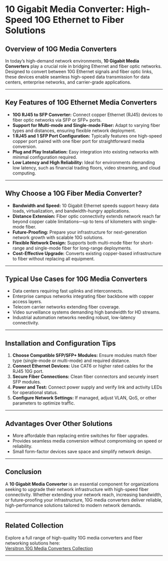 # 10 Gigabit Media Converter: High-Speed 10G Ethernet to Fiber Solutions

## Overview of 10G Media Converters  
In today’s high-demand network environments, **10 Gigabit Media Converters** play a crucial role in bridging Ethernet and fiber optic networks. Designed to convert between 10G Ethernet signals and fiber optic links, these devices enable seamless high-speed data transmission for data centers, enterprise networks, and carrier-grade applications.

---

## Key Features of 10G Ethernet Media Converters  

- **10G RJ45 to SFP Converter:** Connect copper Ethernet (RJ45) devices to fiber optic networks via SFP or SFP+ ports.  
- **Support for Multi-mode and Single-mode Fiber:** Adapt to varying fiber types and distances, ensuring flexible network deployment.  
- **1 RJ45 and 1 SFP Port Configuration:** Typically features one high-speed copper port paired with one fiber port for straightforward media conversion.  
- **Plug and Play Installation:** Easy integration into existing networks with minimal configuration required.  
- **Low Latency and High Reliability:** Ideal for environments demanding low latency, such as financial trading floors, video streaming, and cloud computing.  

---

## Why Choose a 10G Fiber Media Converter?  

- **Bandwidth and Speed:** 10 Gigabit Ethernet speeds support heavy data loads, virtualization, and bandwidth-hungry applications.  
- **Distance Extension:** Fiber optic connectivity extends network reach far beyond copper cable limitations—up to tens of kilometers with single-mode fiber.  
- **Future-Proofing:** Prepare your infrastructure for next-generation network growth with scalable 10G solutions.  
- **Flexible Network Design:** Supports both multi-mode fiber for short-range and single-mode fiber for long-range deployments.  
- **Cost-Effective Upgrade:** Converts existing copper-based infrastructure to fiber without replacing all equipment.  

---

## Typical Use Cases for 10G Media Converters  

- Data centers requiring fast uplinks and interconnects.  
- Enterprise campus networks integrating fiber backbone with copper access layers.  
- Telecom carrier networks extending fiber coverage.  
- Video surveillance systems demanding high bandwidth for HD streams.  
- Industrial automation networks needing robust, low-latency connectivity.  

---

## Installation and Configuration Tips  

1. **Choose Compatible SFP/SFP+ Modules:** Ensure modules match fiber type (single-mode or multi-mode) and required distance.  
2. **Connect Ethernet Devices:** Use CAT6 or higher rated cables for the RJ45 10G port.  
3. **Secure Fiber Connections:** Clean fiber connectors and securely insert SFP modules.  
4. **Power and Test:** Connect power supply and verify link and activity LEDs for operational status.  
5. **Configure Network Settings:** If managed, adjust VLAN, QoS, or other parameters to optimize traffic.  

---

## Advantages Over Other Solutions  

- More affordable than replacing entire switches for fiber upgrades.  
- Provides seamless media conversion without compromising on speed or reliability.  
- Small form-factor devices save space and simplify network design.  

---

## Conclusion  

A **10 Gigabit Media Converter** is an essential component for organizations seeking to upgrade their network infrastructure with high-speed fiber connectivity. Whether extending your network reach, increasing bandwidth, or future-proofing your infrastructure, 10G media converters deliver reliable, high-performance solutions tailored to modern network demands.

---

## Related Collection  
Explore a full range of high-quality 10G media converters and fiber networking solutions here:  
[Versitron 10G Media Converters Collection](https://www.versitron.com/collections/poe-media-converters)

---

